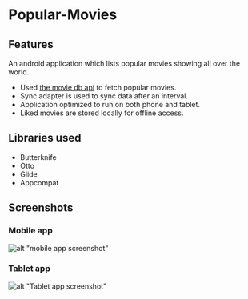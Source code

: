 # Popular-Movies

## Features
An android application which lists popular movies showing all over the world.
- Used [the movie db api](https://www.google.co.in/url?sa=t&rct=j&q=&esrc=s&source=web&cd=2&cad=rja&uact=8&ved=0ahUKEwjgnMPZlc3MAhWLbY4KHS6wAngQjBAIIzAB&url=https%3A%2F%2Fwww.themoviedb.org%2Fdocumentation%2Fapi&usg=AFQjCNG8YW3M5vhtE3qL50yRPFRnJ5PnMw&sig2=LzioY0VD8n2A8aMM2aWvVg) to fetch popular movies.
- Sync adapter is used to sync data after an interval.
- Application optimized to run on both phone and tablet.
- Liked movies are stored locally for offline access.

## Libraries used
- Butterknife
- Otto
- Glide
- Appcompat

## Screenshots
### Mobile app
![alt "mobile app screenshot"](https://cloud.githubusercontent.com/assets/4771159/14386454/797c5fd0-fdc2-11e5-8b0e-91592938b4f6.gif)

### Tablet app
![alt "Tablet app screenshot"](https://cloud.githubusercontent.com/assets/4771159/14386457/7edd2ac2-fdc2-11e5-82c0-099965fd5e79.png)

